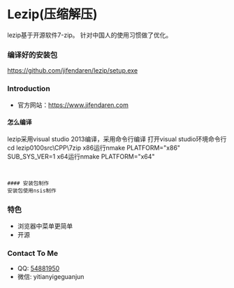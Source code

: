 Lezip(压缩解压)
==================
lezip基于开源软件7-zip。
针对中国人的使用习惯做了优化。




### 编译好的安装包
https://github.com/jifendaren/lezip/setup.exe



### Introduction
* 官方网站：https://www.jifendaren.com



#### 怎么编译
lezip采用visual studio 2013编译，采用命令行编译
打开visual studio环境命令行
cd lezip0100src\CPP\7zip
x86运行nmake PLATFORM="x86" SUB_SYS_VER=1
x64运行nmake PLATFORM="x64"
```


#### 安装包制作
安装包使用nsis制作
```

### 特色
* 浏览器中菜单更简单
* 开源


### Contact To Me
 * QQ: [54881950](http://wpa.qq.com/msgrd?v=3&uin=54881950&site=qq&menu=yes)
 * 微信: yitianyigeguanjun



